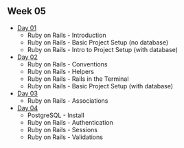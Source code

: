 ## Week 05

- [Day 01](wk05_day01.md)
    - Ruby on Rails - Introduction
    - Ruby on Rails - Basic Project Setup (no database)
    - Ruby on Rails - Intro to Project Setup (with database)
- [Day 02](wk05_day02.md)
    - Ruby on Rails - Conventions
    - Ruby on Rails - Helpers
    - Ruby on Rails - Rails in the Terminal
    - Ruby on Rails - Basic Project Setup (with database)
- [Day 03](wk05_day03.md)
    - Ruby on Rails - Associations
- [Day 04](wk05_day04.md)
    - PostgreSQL - Install
    - Ruby on Rails - Authentication
    - Ruby on Rails - Sessions
    - Ruby on Rails - Validations
